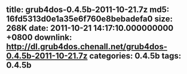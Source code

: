 title: grub4dos-0.4.5b-2011-10-21.7z
md5: 16fd5313d0e1a35e6f760e8bebadefa0
size: 268K
date: 2011-10-21 14:17:10.000000000 +0800
downlink: http://dl.grub4dos.chenall.net/grub4dos-0.4.5b-2011-10-21.7z
categories: 0.4.5b
tags: 0.4.5b
---

